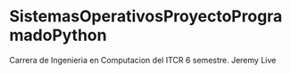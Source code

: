# SistemasOperativosProyectoProgramadoPython
Carrera de Ingenieria en Computacion del ITCR 6 semestre. Jeremy Live
